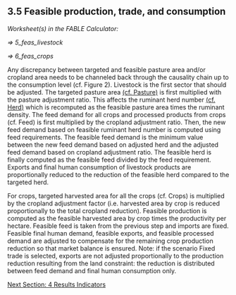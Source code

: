 ## 3.5 Feasible production, trade, and consumption

_Worksheet(s) in the FABLE Calculator:_

_⇒ 5_feas_livestock_

_⇒ 6_feas_crops_

Any discrepancy between targeted and feasible pasture area and/or cropland area needs to be channeled back through the causality chain up to the consumption level (cf. Figure 2). Livestock is the first sector that should be adjusted. The targeted pasture area [(cf. Pasture)](https://github.com/FableCalculator/DocumentationWiki/wiki/3_2.-Livestock#323-pasture) is first multiplied with the pasture adjustment ratio. This affects the ruminant herd number [(cf. Herd)](https://github.com/FableCalculator/DocumentationWiki/wiki/3_2.-Livestock#321-herd) which is recomputed as the feasible pasture area times the ruminant density. The feed demand for all crops and processed products from crops (cf. Feed) is first multiplied by the cropland adjustment ratio. Then, the new feed demand based on feasible ruminant herd number is computed using feed requirements. The feasible feed demand is the minimum value between the new feed demand based on adjusted herd and the adjusted feed demand based on cropland adjustment ratio. The feasible herd is finally computed as the feasible feed divided by the feed requirement. Exports and final human consumption of livestock products are proportionally reduced to the reduction of the feasible herd compared to the targeted herd.

For crops, targeted harvested area for all the crops (cf. Crops) is multiplied by the cropland adjustment factor (i.e. harvested area by crop is reduced proportionally to the total cropland reduction). Feasible production is computed as the feasible harvested area by crop times the productivity per hectare. Feasible feed is taken from the previous step and imports are fixed. Feasible final human demand, feasible exports, and feasible processed demand are adjusted to compensate for the remaining crop production reduction so that market balance is ensured.
Note: if the scenario Fixed trade is selected, exports are not adjusted proportionally to the production reduction resulting from the land constraint: the reduction is distributed between feed demand and final human consumption only.

[Next Section: 4 Results Indicators](https://github.com/FableCalculator/DocumentationWiki/wiki/4_0.-Results-Indicators)